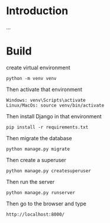 # Introduction 
...

# Build
create virtual environment
```
python -m venv venv
```
Then activate that environment
```
Windows: venv\Scripts\activate
Linux/MacOs: source venv/bin/activate
```
Then install Django in that environment
```
pip install -r requirements.txt
```
Then migrate the database
```
python manage.py migrate
```
Then create a superuser
```
python manage.py createsuperuser
```
Then run the server
```
python manage.py runserver
```
Then go to the browser and type
```
http://localhost:8000/
```
